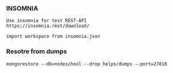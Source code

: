 ### INSOMNIA

```
Use insomnia for test REST-API
https://insomnia.rest/download/

import workspace from insomnia.json
```

### Resotre from dumps

```
mongorestore --db=nodeschool --drop helps/dumps --port=27018
```
